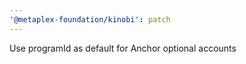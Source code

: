 ```yaml
---
'@metaplex-foundation/kinobi': patch
---
```


Use programId as default for Anchor optional accounts

